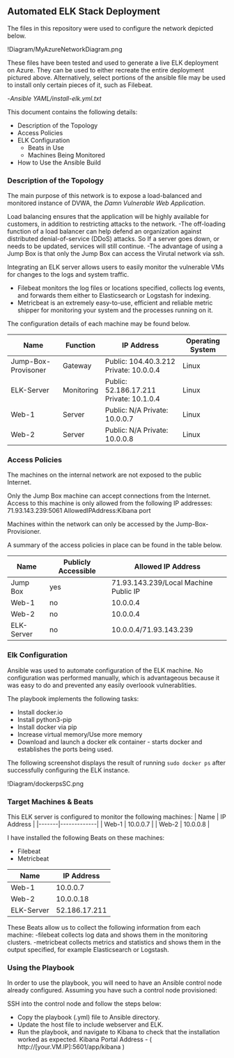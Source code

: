 ## Automated ELK Stack Deployment

The files in this repository were used to configure the network depicted below.

!Diagram/MyAzureNetworkDiagram.png

These files have been tested and used to generate a live ELK deployment on Azure. They can be used to either recreate the entire deployment pictured above. Alternatively, select portions of the ansible file may be used to install only certain pieces of it, such as Filebeat.

-_Ansible YAML/install-elk.yml.txt_
  
This document contains the following details:
- Description of the Topology
- Access Policies
- ELK Configuration
  - Beats in Use
  - Machines Being Monitored
- How to Use the Ansible Build


### Description of the Topology

The main purpose of this network is to expose a load-balanced and monitored instance of DVWA, the _Damn Vulnerable Web Application_.

Load balancing ensures that the application will be highly available for customers, in addition to restricting attacks to the network. 
-The off-loading function of a load balancer can help defend an organization against distributed denial-of-service (DDoS) attacks. So If a server goes down, or needs to be updated, services will still continue.
-The advantage of using a Jump Box is that only the Jump Box can access the Virutal network via ssh. 

Integrating an ELK server allows users to easily monitor the vulnerable VMs for changes to the logs and system traffic.
- Filebeat monitors the log files or locations specified, collects log events, and forwards them either to Elasticsearch or Logstash for indexing.
- Metricbeat is an extremely easy-to-use, efficient and reliable metric shipper for monitoring your system and the processes running on it.

The configuration details of each machine may be found below.

| Name                | Function   | IP Address                                          | Operating System |
|---------------------|------------|-----------------------------------------------------|------------------|
| Jump-Box-Provisoner | Gateway    | Public: 104.40.3.212  Private: 10.0.0.4             | Linux            |
| ELK-Server          | Monitoring | Public: 52.186.17.211 Private: 10.1.0.4             | Linux            |
| Web-1               | Server     | Public: N/A           Private: 10.0.0.7             | Linux            |
| Web-2               | Server     | Public: N/A           Private: 10.0.0.8             | Linux            |


### Access Policies

The machines on the internal network are not exposed to the public Internet. 

Only the Jump Box machine can accept connections from the Internet. Access to this machine is only allowed from the following IP addresses:
71.93.143.239:5061 AllowedIPAddress:Kibana port

Machines within the network can only be accessed by the Jump-Box-Provisioner.

A summary of the access policies in place can be found in the table below.

| Name       | Publicly Accessible  | Allowed IP Address                    |
|------------|----------------------|---------------------------------------|
| Jump Box   | yes                  | 71.93.143.239/Local Machine Public IP |
| Web-1      | no                   | 10.0.0.4                              |
| Web-2      | no                   | 10.0.0.4                              |
| ELK-Server | no                   | 10.0.0.4/71.93.143.239                |

### Elk Configuration

Ansible was used to automate configuration of the ELK machine. No configuration was performed manually, which is advantageous because it was easy to do and prevented any easily overloook vulnerablities. 

The playbook implements the following tasks:
- Install docker.io
- Install python3-pip
- Install docker via pip
- Increase virtual memory/Use more memory 
- Download and launch a docker elk container - starts docker and establishes the ports being used.  

The following screenshot displays the result of running `sudo docker ps` after successfully configuring the ELK instance.

!Diagram/dockerpsSC.png

### Target Machines & Beats
This ELK server is configured to monitor the following machines:
| Name  | IP Address  |
|-------|-------------|
| Web-1 | 10.0.0.7    |
| Web-2 | 10.0.0.8    |

I have installed the following Beats on these machines:
- Filebeat
- Metricbeat 

| Name       | IP Address    |
|------------|---------------|
| Web-1      | 10.0.0.7      |
| Web-2      | 10.0.0.18     |
| ELK-Server | 52.186.17.211 |

These Beats allow us to collect the following information from each machine:
-filebeat collects log data and shows them in the monitoring clusters. 
-metricbeat collects metrics and statistics and shows them in the output specified, for example Elasticsearch or Logstash. 

### Using the Playbook
In order to use the playbook, you will need to have an Ansible control node already configured. Assuming you have such a control node provisioned: 

SSH into the control node and follow the steps below:
- Copy the playbook (.yml) file to Ansible directory.
- Update the host file to include webserver and ELK. 
- Run the playbook, and navigate to Kibana to check that the installation worked as expected. 
 Kibana Portal Address - ( http://[your.VM.IP]:5601/app/kibana )

